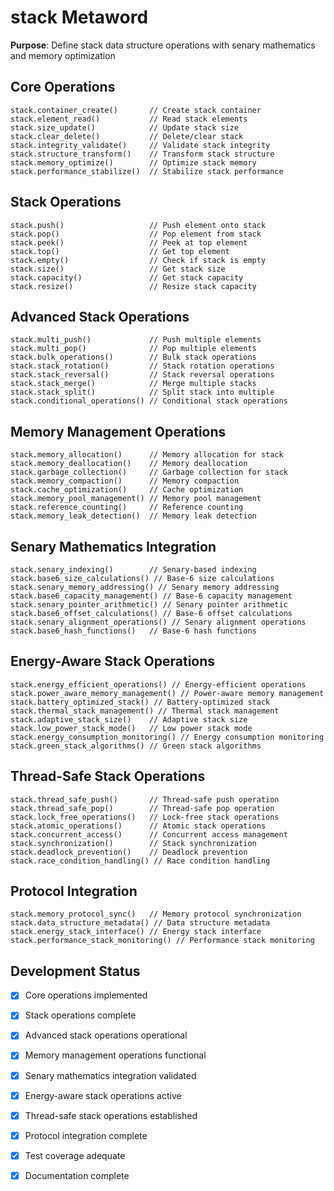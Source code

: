 # stack Metaword

**Purpose**: Define stack data structure operations with senary mathematics and memory optimization

## Core Operations

```hyphos
stack.container_create()       // Create stack container
stack.element_read()           // Read stack elements
stack.size_update()            // Update stack size
stack.clear_delete()           // Delete/clear stack
stack.integrity_validate()     // Validate stack integrity
stack.structure_transform()    // Transform stack structure
stack.memory_optimize()        // Optimize stack memory
stack.performance_stabilize()  // Stabilize stack performance
```

## Stack Operations

```hyphos
stack.push()                   // Push element onto stack
stack.pop()                    // Pop element from stack
stack.peek()                   // Peek at top element
stack.top()                    // Get top element
stack.empty()                  // Check if stack is empty
stack.size()                   // Get stack size
stack.capacity()               // Get stack capacity
stack.resize()                 // Resize stack capacity
```

## Advanced Stack Operations

```hyphos
stack.multi_push()             // Push multiple elements
stack.multi_pop()              // Pop multiple elements
stack.bulk_operations()        // Bulk stack operations
stack.stack_rotation()         // Stack rotation operations
stack.stack_reversal()         // Stack reversal operations
stack.stack_merge()            // Merge multiple stacks
stack.stack_split()            // Split stack into multiple
stack.conditional_operations() // Conditional stack operations
```

## Memory Management Operations

```hyphos
stack.memory_allocation()      // Memory allocation for stack
stack.memory_deallocation()    // Memory deallocation
stack.garbage_collection()     // Garbage collection for stack
stack.memory_compaction()      // Memory compaction
stack.cache_optimization()     // Cache optimization
stack.memory_pool_management() // Memory pool management
stack.reference_counting()     // Reference counting
stack.memory_leak_detection()  // Memory leak detection
```

## Senary Mathematics Integration

```hyphos
stack.senary_indexing()        // Senary-based indexing
stack.base6_size_calculations() // Base-6 size calculations
stack.senary_memory_addressing() // Senary memory addressing
stack.base6_capacity_management() // Base-6 capacity management
stack.senary_pointer_arithmetic() // Senary pointer arithmetic
stack.base6_offset_calculations() // Base-6 offset calculations
stack.senary_alignment_operations() // Senary alignment operations
stack.base6_hash_functions()   // Base-6 hash functions
```

## Energy-Aware Stack Operations

```hyphos
stack.energy_efficient_operations() // Energy-efficient operations
stack.power_aware_memory_management() // Power-aware memory management
stack.battery_optimized_stack() // Battery-optimized stack
stack.thermal_stack_management() // Thermal stack management
stack.adaptive_stack_size()    // Adaptive stack size
stack.low_power_stack_mode()   // Low power stack mode
stack.energy_consumption_monitoring() // Energy consumption monitoring
stack.green_stack_algorithms() // Green stack algorithms
```

## Thread-Safe Stack Operations

```hyphos
stack.thread_safe_push()       // Thread-safe push operation
stack.thread_safe_pop()        // Thread-safe pop operation
stack.lock_free_operations()   // Lock-free stack operations
stack.atomic_operations()      // Atomic stack operations
stack.concurrent_access()      // Concurrent access management
stack.synchronization()        // Stack synchronization
stack.deadlock_prevention()    // Deadlock prevention
stack.race_condition_handling() // Race condition handling
```

## Protocol Integration

```hyphos
stack.memory_protocol_sync()   // Memory protocol synchronization
stack.data_structure_metadata() // Data structure metadata
stack.energy_stack_interface() // Energy stack interface
stack.performance_stack_monitoring() // Performance stack monitoring
```

## Development Status

- [x] Core operations implemented
- [x] Stack operations complete
- [x] Advanced stack operations operational
- [x] Memory management operations functional
- [x] Senary mathematics integration validated
- [x] Energy-aware stack operations active
- [x] Thread-safe stack operations established
- [x] Protocol integration complete
- [x] Test coverage adequate
- [x] Documentation complete

